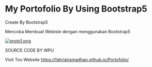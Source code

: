 # My Portofolio By Using Bootstrap5
 Create By Bootstrap5
 
Mencoba Membuat Webiste dengan menggunakan Bootstrap5

[![proto1.png](https://i.postimg.cc/02HCYNjb/proto1.png)](https://postimg.cc/sv7Syspr)

SOURCE CODE BY WPU

Visit Too Website  https://fahrialramadhan.github.io/Portofolio/
